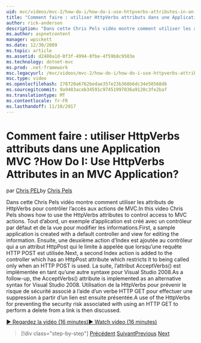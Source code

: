 ```yaml
---
uid: mvc/videos/mvc-2/how-do-i/how-do-i-use-httpverbs-attributes-in-an-mvc-application
title: "Comment faire : utiliser HttpVerbs attributs dans une Application MVC ? | Microsoft Docs"
author: rick-anderson
description: "Dans cette Chris Pels vidéo montre comment utiliser les attributs de HttpVerbs pour contrôler l’accès aux actions de MVC. Tout d’abord, un exemple d’application est créé avec un co par défaut..."
ms.author: aspnetcontent
manager: wpickett
ms.date: 12/30/2009
ms.topic: article
ms.assetid: d2488a1d-0f3f-4994-8fbe-4f59b8c9503e
ms.technology: dotnet-mvc
ms.prod: .net-framework
msc.legacyurl: /mvc/videos/mvc-2/how-do-i/how-do-i-use-httpverbs-attributes-in-an-mvc-application
msc.type: video
ms.openlocfilehash: 278720a6762bedae357e23b368b6dc34e50568d6
ms.sourcegitcommit: 9a9483aceb34591c97451997036a9120c3fe2baf
ms.translationtype: MT
ms.contentlocale: fr-FR
ms.lasthandoff: 11/10/2017
---
```

<a name="how-do-i-use-httpverbs-attributes-in-an-mvc-application"></a><span data-ttu-id="91e9d-105">Comment faire : utiliser HttpVerbs attributs dans une Application MVC ?</span><span class="sxs-lookup"><span data-stu-id="91e9d-105">How Do I: Use HttpVerbs Attributes in an MVC Application?</span></span>
====================
<span data-ttu-id="91e9d-106">par [Chris PEL](https://twitter.com/chrispels)</span><span class="sxs-lookup"><span data-stu-id="91e9d-106">by [Chris Pels](https://twitter.com/chrispels)</span></span>

<span data-ttu-id="91e9d-107">Dans cette Chris Pels vidéo montre comment utiliser les attributs de HttpVerbs pour contrôler l’accès aux actions de MVC.</span><span class="sxs-lookup"><span data-stu-id="91e9d-107">In this video Chris Pels shows how to use the HttpVerbs attributes to control access to MVC actions.</span></span> <span data-ttu-id="91e9d-108">Tout d’abord, un exemple d’application est créé avec un contrôleur par défaut et de la vue pour modifier les informations.</span><span class="sxs-lookup"><span data-stu-id="91e9d-108">First, a sample application is created with a default controller and view for editing the information.</span></span> <span data-ttu-id="91e9d-109">Ensuite, une deuxième action d’Index est ajoutée au contrôleur qui a un attribut HttpPost qui le limite à appelée que lorsqu’une requête HTTP POST est utilisée.</span><span class="sxs-lookup"><span data-stu-id="91e9d-109">Next, a second Index action is added to the controller which has an HttpPost attribute which restricts it to being called only when an HTTP POST is used.</span></span> <span data-ttu-id="91e9d-110">La suite, l’attribut AcceptVerbs() est implémentée en tant qu’une autre syntaxe pour Visual Studio 2008.</span><span class="sxs-lookup"><span data-stu-id="91e9d-110">As a follow-up, the AcceptVerbs() attribute is implemented as an alternative syntax for Visual Studio 2008.</span></span> <span data-ttu-id="91e9d-111">Utilisation de la HttpVerbs pour prévenir le risque de sécurité associé à l’aide d’un verbe HTTP GET pour effectuer une suppression à partir d’un lien est ensuite présentée.</span><span class="sxs-lookup"><span data-stu-id="91e9d-111">A use of the HttpVerbs for preventing the security risk associated with using an HTTP GET to perform a delete from a link is then discussed.</span></span>

[<span data-ttu-id="91e9d-112">&#9654; Regardez la vidéo (16 minutes)</span><span class="sxs-lookup"><span data-stu-id="91e9d-112">&#9654; Watch video (16 minutes)</span></span>](https://channel9.msdn.com/Blogs/ASP-NET-Site-Videos/how-do-i-use-httpverbs-attributes-in-an-mvc-application)

>[!div class="step-by-step"]
<span data-ttu-id="91e9d-113">[Précédent](how-do-i-work-with-model-binders-in-an-mvc-application.md)
[Suivant](mvc2-html-encoding.md)</span><span class="sxs-lookup"><span data-stu-id="91e9d-113">[Previous](how-do-i-work-with-model-binders-in-an-mvc-application.md)
[Next](mvc2-html-encoding.md)</span></span>
